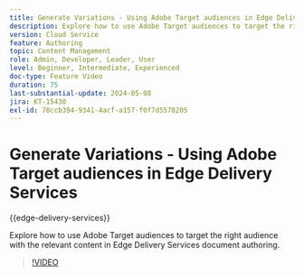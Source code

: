 ```yaml
---
title: Generate Variations - Using Adobe Target audiences in Edge Delivery Services
description: Explore how to use Adobe Target audiences to target the right audience with the relevant content in Edge Delivery Services document authoring.
version: Cloud Service
feature: Authoring
topic: Content Management
role: Admin, Developer, Leader, User
level: Beginner, Intermediate, Experienced
doc-type: Feature Video
duration: 75
last-substantial-update: 2024-05-08
jira: KT-15430
exl-id: 78ccb394-9341-4acf-a157-f0f7d5578205
---
```

# Generate Variations - Using Adobe Target audiences in Edge Delivery Services

{{edge-delivery-services}}

Explore how to use Adobe Target audiences to target the right audience with the relevant content in Edge Delivery Services document authoring.

>[!VIDEO](https://video.tv.adobe.com/v/3428792/?learn=on)
